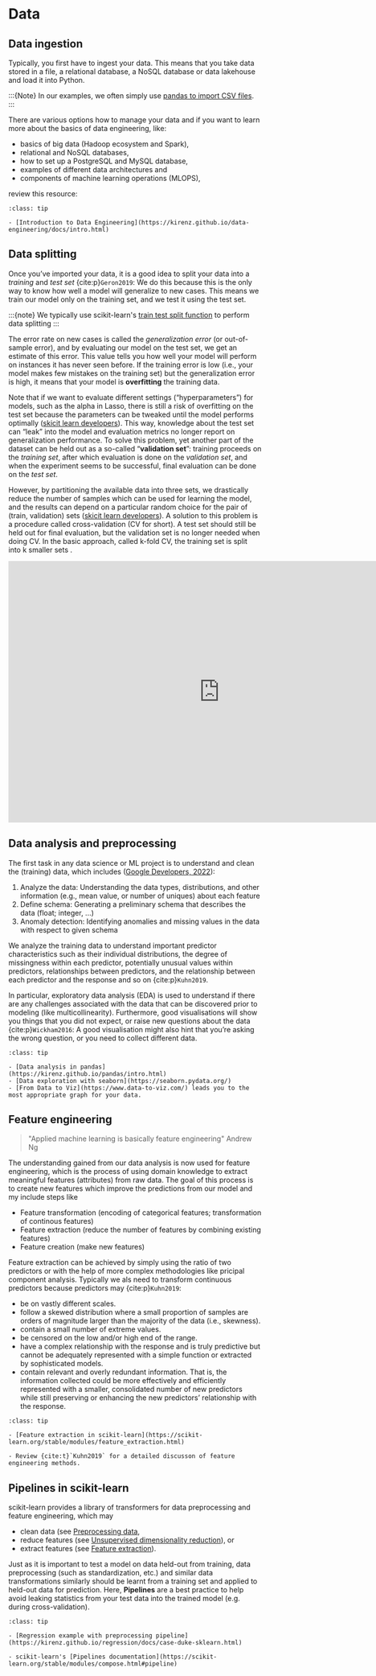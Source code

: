 # Data

## Data ingestion

Typically, you first have to ingest your data. This means that you take data stored in a file, a relational database, a NoSQL database or data lakehouse and load it into Python. 

:::{Note}
In our examples, we often simply use [pandas to import CSV files](https://kirenz.github.io/pandas/pandas-intro-short.html#read-and-write-data).
:::

There are various options how to manage your data and if you want to learn more about the basics of data engineering, like:

- basics of big data (Hadoop ecosystem and Spark),
- relational and NoSQL databases,
- how to set up a PostgreSQL and MySQL database,
- examples of different data architectures and
- components of machine learning operations (MLOPS),

 review this resource: 

 ```{admonition} Data engineering 
:class: tip

- [Introduction to Data Engineering](https://kirenz.github.io/data-engineering/docs/intro.html)

```

## Data splitting

Once you’ve imported your data, it is a good idea to split your data into a *training* and *test set* {cite:p}`Geron2019`: We do this because this is the only way to know how well a model will generalize to new cases. This means we train our model only on the training set, and we test it using the test set. 

:::{note}
We typically use scikit-learn's [train test split function](https://scikit-learn.org/stable/modules/generated/sklearn.model_selection.train_test_split.html) to perform data splitting
:::

The error rate on new cases is called the *generalization error* (or out-of-sample error), and by evaluating our model on the test set, we get an estimate of this error. This value tells you how well your model will perform on instances it has never seen before. If the training error is low (i.e., your model makes few mistakes on the training set) but the generalization error is high, it means that your model is **overfitting** the training data.

Note that if we want to evaluate different settings (“hyperparameters”) for models, such as the alpha in Lasso, there is still a risk of overfitting on the test set because the parameters can be tweaked until the model performs optimally ([skicit learn developers](https://scikit-learn.org/stable/modules/cross_validation.html#cross-validation)). This way, knowledge about the test set can “leak” into the model and evaluation metrics no longer report on generalization performance. To solve this problem, yet another part of the dataset can be held out as a so-called “**validation set**”: training proceeds on the *training set*, after which evaluation is done on the *validation set*, and when the experiment seems to be successful, final evaluation can be done on the *test set*.

However, by partitioning the available data into three sets, we drastically reduce the number of samples which can be used for learning the model, and the results can depend on a particular random choice for the pair of (train, validation) sets ([skicit learn developers](https://scikit-learn.org/stable/modules/cross_validation.html#cross-validation)). A solution to this problem is a procedure called cross-validation (CV for short). A test set should still be held out for final evaluation, but the validation set is no longer needed when doing CV. In the basic approach, called k-fold CV, the training set is split into k smaller sets .


<iframe src="https://docs.google.com/presentation/d/e/2PACX-1vTPAoobEeafrN7WzxPwwKBr4G18Yh3P12ru6b123FakIWspNXe6EJU47nBKjfBqs1S7U-2Jwdhm_RKD/embed?start=false&loop=false&delayms=3000" frameborder="0" width="840" height="520" allowfullscreen="true" mozallowfullscreen="true" webkitallowfullscreen="true"></iframe>

## Data analysis and preprocessing

The first task in any data science or ML project is to understand and clean the (training) data, which includes ([Google Developers, 2022](https://www.tensorflow.org/tfx/tutorials/tfx/penguin_tfdv)):

1. Analyze the data: Understanding the data types, distributions, and other information (e.g., mean value, or number of uniques) about each feature
1. Define schema: Generating a preliminary schema that describes the data (float; integer, ...)
1. Anomaly detection: Identifying anomalies and missing values in the data with respect to given schema

We analyze the training data to understand important predictor characteristics such as their individual distributions, the degree of missingness within each predictor, potentially unusual values within predictors, relationships between predictors, and the relationship between each predictor and the response and so on {cite:p}`Kuhn2019`. 

In particular, exploratory data analysis (EDA) is used to understand if there are any challenges associated with the data that can be discovered prior to modeling (like multicollinearity). Furthermore, good visualisations will show you things that you did not expect, or raise new questions about the data {cite:p}`Wickham2016`: A good visualisation might also hint that you’re asking the wrong question, or you need to collect different data. 


 ```{admonition} Exploratory data analysis 
:class: tip

- [Data analysis in pandas](https://kirenz.github.io/pandas/intro.html)
- [Data exploration with seaborn](https://seaborn.pydata.org/) 
- [From Data to Viz](https://www.data-to-viz.com/) leads you to the most appropriate graph for your data.

```

## Feature engineering

> "Applied machine learning is basically feature engineering" Andrew Ng 

The understanding gained from our data analysis is now used for feature engineering,  which is the process of using domain knowledge to extract meaningful features (attributes) from raw data. The goal of this process is to create new features which improve the predictions from our model and my include steps like
 
- Feature transformation (encoding of categorical features; transformation of continous features)
- Feature extraction (reduce the number of features by combining existing features)
- Feature creation (make new features)

Feature extraction can be achieved by simply using the ratio of two predictors or with the help of more complex methodologies like pricipal component analysis. Typically we als need to transform continuous predictors because predictors may {cite:p}`Kuhn2019`:

- be on vastly different scales.
- follow a skewed distribution where a small proportion of samples are orders of magnitude larger than the majority of the data (i.e., skewness).
- contain a small number of extreme values.
- be censored on the low and/or high end of the range.
- have a complex relationship with the response and is truly predictive but cannot be adequately represented with a simple function or extracted by sophisticated models.
- contain relevant and overly redundant information. That is, the information collected could be more effectively and efficiently represented with a smaller, consolidated number of new predictors while still preserving or enhancing the new predictors’ relationship with the response.

 ```{admonition} Feature engineering 
:class: tip

- [Feature extraction in scikit-learn](https://scikit-learn.org/stable/modules/feature_extraction.html)

- Review {cite:t}`Kuhn2019` for a detailed discusson of feature engineering methods.
```

## Pipelines in scikit-learn

scikit-learn provides a library of transformers for data preprocessing and feature engineering, which may 

- clean data (see [Preprocessing data](https://scikit-learn.org/stable/modules/preprocessing.html#preprocessing), 
- reduce features (see [Unsupervised dimensionality reduction](https://scikit-learn.org/stable/modules/unsupervised_reduction.html#data-reduction)), or 
- extract features (see [Feature extraction](https://scikit-learn.org/stable/modules/feature_extraction.htmln)).

Just as it is important to test a model on data held-out from training, data preprocessing (such as standardization, etc.) and similar data transformations similarly should be learnt from a training set and applied to held-out data for prediction. Here, **Pipelines** are a best practice to help avoid leaking statistics from your test data into the trained model (e.g. during cross-validation).


 ```{admonition} Pipelines 
:class: tip

- [Regression example with preprocessing pipeline](https://kirenz.github.io/regression/docs/case-duke-sklearn.html)

- scikit-learn's [Pipelines documentation](https://scikit-learn.org/stable/modules/compose.html#pipeline)

```